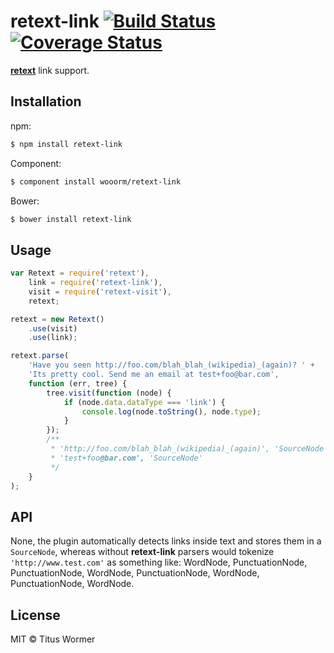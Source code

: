 # retext-link [![Build Status](https://travis-ci.org/wooorm/retext-link.svg?branch=master)](https://travis-ci.org/wooorm/retext-link) [![Coverage Status](https://img.shields.io/coveralls/wooorm/retext-link.svg)](https://coveralls.io/r/wooorm/retext-link?branch=master)

**[retext](https://github.com/wooorm/retext "Retext")** link support.

## Installation

npm:
```sh
$ npm install retext-link
```

Component:
```sh
$ component install wooorm/retext-link
```

Bower:
```sh
$ bower install retext-link
```

## Usage

```js
var Retext = require('retext'),
    link = require('retext-link'),
    visit = require('retext-visit'),
    retext;

retext = new Retext()
    .use(visit)
    .use(link);

retext.parse(
    'Have you seen http://foo.com/blah_blah_(wikipedia)_(again)? ' +
    'Its pretty cool. Send me an email at test+foo@bar.com',
    function (err, tree) {
        tree.visit(function (node) {
            if (node.data.dataType === 'link') {
                console.log(node.toString(), node.type);
            }
        });
        /**
         * 'http://foo.com/blah_blah_(wikipedia)_(again)', 'SourceNode'
         * 'test+foo@bar.com', 'SourceNode'
         */
    }
);
```

## API

None, the plugin automatically detects links inside text and stores them in a `SourceNode`, whereas without **retext-link** parsers would tokenize `'http://www.test.com'` as something like: WordNode, PunctuationNode, PunctuationNode, WordNode, PunctuationNode, WordNode, PunctuationNode, WordNode.

## License

MIT © Titus Wormer
